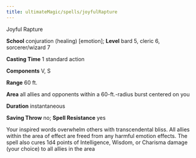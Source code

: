 ```yaml
---
title: ultimateMagic/spells/joyfulRapture
---
```

Joyful Rapture

**School** conjuration (healing) [emotion]; **Level** bard 5, cleric 6, sorcerer/wizard 7

**Casting Time** 1 standard action

**Components** V, S

**Range** 60 ft.

**Area** all allies and opponents within a 60-ft.-radius burst centered on you

**Duration** instantaneous

**Saving Throw** no; **Spell Resistance** yes

Your inspired words overwhelm others with transcendental bliss. All allies within the area of effect are freed from any harmful emotion effects. The spell also cures 1d4 points of Intelligence, Wisdom, or Charisma damage (your choice) to all allies in the area

